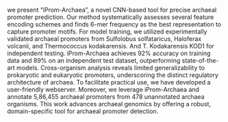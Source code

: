 we present “iProm-Archaea”, a novel CNN-based tool for precise archaeal promoter prediction. Our method systematically assesses several feature encoding schemes and finds 6-mer frequency as the best representation to capture promoter motifs. For model training, we utilized experimentally validated archaeal promoters from Sulfolobus solfataricus, Haloferax volcanii, and Thermococcus kodakarensis. And T. Kodakarensis KOD1 for independent testing. iProm-Archaea achieves 92% accuracy on training data and 89% on an independent test dataset, outperforming state-of-the-art models. Cross-organism analysis reveals limited generalizability to prokaryotic and eukaryotic promoters, underscoring the distinct regulatory architecture of archaea. To facilitate practical use, we have developed a user-friendly webserver. Moreover, we leverage iProm-Archaea and annotate 5,86,455 archaeal promoters from 478 unannotated archaea organisms. This work advances archaeal genomics by offering a robust, domain-specific tool for archaeal promoter detection.
